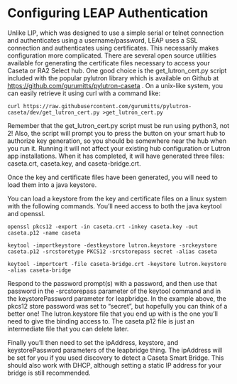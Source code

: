 # Configuring LEAP Authentication

Unlike LIP, which was designed to use a simple serial or telnet connection and authenticates using a username/password, LEAP uses a SSL connection and authenticates using certificates.
This necessarily makes configuration more complicated.
There are several open source utilities available for generating the certificate files necessary to access your Caseta or RA2 Select hub.
One good choice is the get_lutron_cert.py script included with the popular pylutron library which is available on Github at https://github.com/gurumitts/pylutron-caseta .
On a unix-like system, you can easily retrieve it using curl with a command like:

```
curl https://raw.githubusercontent.com/gurumitts/pylutron-caseta/dev/get_lutron_cert.py >get_lutron_cert.py
```

Remember that the get_lutron_cert.py script must be run using python3, not 2!
Also, the script will prompt you to press the button on your smart hub to authorize key generation, so you should be somewhere near the hub when you run it.
Running it will not affect your existing hub configuration or Lutron app installations.
When it has completed, it will have generated three files: caseta.crt, caseta.key, and caseta-bridge.crt.

Once the key and certificate files have been generated, you will need to load them into a java keystore.


You can load a keystore from the key and certificate files on a linux system with the following commands.
You’ll need access to both the java keytool and openssl.

```
openssl pkcs12 -export -in caseta.crt -inkey caseta.key -out caseta.p12 -name caseta

keytool -importkeystore -destkeystore lutron.keystore -srckeystore caseta.p12 -srcstoretype PKCS12 -srcstorepass secret -alias caseta

keytool -importcert -file caseta-bridge.crt -keystore lutron.keystore -alias caseta-bridge
```

Respond to the password prompt(s) with a password, and then use that password in the -srcstorepass parameter of the keytool command and in the keystorePassword parameter for leapbridge.
In the example above, the pkcs12 store password was set to “secret”, but hopefully you can think of a better one!
The lutron.keystore file that you end up with is the one you’ll need to give the binding access to.
The caseta.p12 file is just an intermediate file that you can delete later.

Finally you’ll then need to set the ipAddress, keystore, and keystorePassword parameters of the leapbridge thing.
The ipAddress will be set for you if you used discovery to detect a Caseta Smart Bridge.
This should also work with DHCP, although setting a static IP address for your bridge is still recommended.

